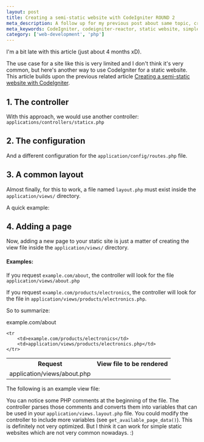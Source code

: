```yaml
---
layout: post
title: Creating a semi-static website with CodeIgniter ROUND 2
meta_description: A follow up for my previous post about same topic, creating static websites with CodeIgniter
meta_keywords: CodeIgniter, codeigniter-reactor, static website, simple website
category: ['web-development', 'php']
---
```


I'm a bit late with this article (just about 4 months xD).

The use case for a site like this is very limited and I don't think it's very common, but here's another way to use CodeIgniter for a static website.  This article builds upon the previous related article [Creating a semi-static website with CodeIgniter](http://blog.favrik.com/2010/05/19/creating-a-semi-static-websites-with-codeigniter/).

## 1. The controller
With this approach, we would use another controller: <code>applications/controllers/staticx.php</code>

<script src="https://gist.github.com/1010076.js"> </script>


## 2. The configuration
And a different configuration for the <code>application/config/routes.php</code> file.

<script src="https://gist.github.com/1010079.js"> </script>


## 3. A common layout

Almost finally, for this to work, a file named <code>layout.php</code> must exist inside the <code>application/views/</code> directory.

A quick example:
<script src="https://gist.github.com/1010080.js"> </script>



## 4. Adding a page

Now, adding a new page to your static site is just a matter of creating the view file inside the <code>application/views/</code> directory.

#### Examples:  

If you request <code>example.com/about</code>, the controller will look for the file <code>application/views/about.php</code>

If you request <code>example.com/products/electronics</code>, the controller will look for the file in <code>application/views/products/electronics.php</code>.

So to summarize:

<table>
    <tr>
        <th>Request</th><th>View file to be rendered</th>
    </tr>
    <tr
        <td>example.com/about</td>
        <td>application/views/about.php</td>
    </tr>

    <tr
        <td>example.com/products/electronics</td>
        <td>application/views/products/electronics.php</td>
    </tr>

</table>

The following is an example view file:
<script src="https://gist.github.com/1010090.js"> </script>

You can notice some PHP comments at the beginning of the file.  The controller parses those comments and converts them into variables that can be used in your <code>application/views.layout.php</code> file.   You could modify the controller to include more variables (see <code>get_available_page_data()</code>).  This is definitely not very optimized. But I think it can work for simple static websites which are not very common nowadays. :)


